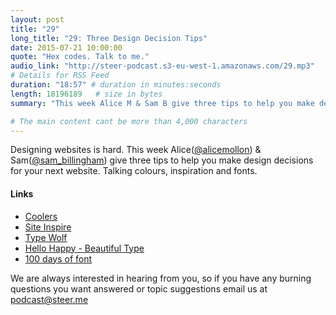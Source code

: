 ```yaml
---
layout: post
title: "29"
long_title: "29: Three Design Decision Tips"
date: 2015-07-21 10:00:00
quote: "Hex codes. Talk to me."
audio_link: "http://steer-podcast.s3-eu-west-1.amazonaws.com/29.mp3"
# Details for RSS Feed
duration: "18:57" # duration in minutes:seconds
length: 18196189   # size in bytes
summary: "This week Alice M & Sam B give three tips to help you make design decisions for your next website."

# The main content cant be more than 4,000 characters
---
```


Designing websites is hard. This week Alice([@alicemollon](https://twitter.com/alicemollon)) & Sam([@sam_billingham](https://twitter.com/sam_billingham)) give three tips to help you make design decisions for your next website. Talking colours, inspiration and fonts. 

#### Links
- [Coolers](http://coolors.co/)
- [Site Inspire](http://www.siteinspire.com/)
- [Type Wolf](http://www.typewolf.com/)
- [Hello Happy - Beautiful Type](hellohappy.org/beautiful-web-type/)
- [100 days of font](http://100daysoffonts.com/)

We are always interested in hearing from you, so if you have any burning questions you want answered or topic suggestions email us at [podcast@steer.me](mailto:podcast@steer.me)
